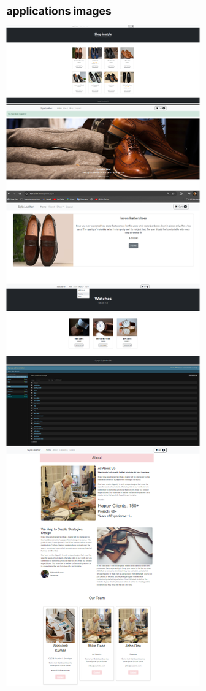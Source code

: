 # applications images

<img src="assets/Screenshot 2024-06-07 201342.png" > <img src="assets/Screenshot 2024-06-08 030726.png"> <img src="assets/Screenshot 2024-06-08 184405.png">
<img src="assets/Screenshot 2024-06-08 192417.png"> <img src="assets/Screenshot 2024-06-10 .png"><img src="assets/Screenshot 2024-06-10 012314.png">
